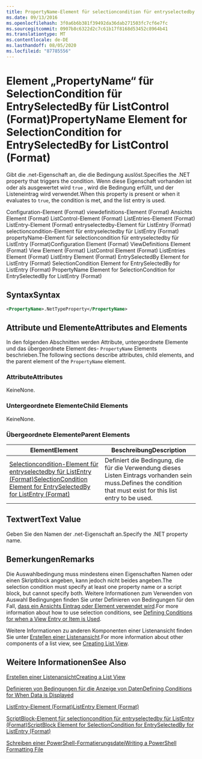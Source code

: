 ```yaml
---
title: PropertyName-Element für selectioncondition für entryselectedby für ListControl (Format) | Microsoft-Dokumentation
ms.date: 09/13/2016
ms.openlocfilehash: 3f0a6b6b381f39492da36dab271503fc7cf6e7fc
ms.sourcegitcommit: 0907b8c6322d2c7c61b17f8168d53452c8964b41
ms.translationtype: MT
ms.contentlocale: de-DE
ms.lasthandoff: 08/05/2020
ms.locfileid: "87785556"
---
```

# <a name="propertyname-element-for-selectioncondition-for-entryselectedby-for-listcontrol-format"></a><span data-ttu-id="52d05-102">Element „PropertyName“ für SelectionCondition für EntrySelectedBy für ListControl (Format)</span><span class="sxs-lookup"><span data-stu-id="52d05-102">PropertyName Element for SelectionCondition for EntrySelectedBy for ListControl (Format)</span></span>

<span data-ttu-id="52d05-103">Gibt die .net-Eigenschaft an, die die Bedingung auslöst.</span><span class="sxs-lookup"><span data-stu-id="52d05-103">Specifies the .NET property that triggers the condition.</span></span> <span data-ttu-id="52d05-104">Wenn diese Eigenschaft vorhanden ist oder als ausgewertet wird `true` , wird die Bedingung erfüllt, und der Listeneintrag wird verwendet.</span><span class="sxs-lookup"><span data-stu-id="52d05-104">When this property is present or when it evaluates to `true`, the condition is met, and the list entry is used.</span></span>

<span data-ttu-id="52d05-105">Configuration-Element (Format) viewdefinitions-Element (Format) Ansichts Element (Format) ListControl-Element (Format) ListEntries-Element (Format) ListEntry-Element (Format) entryselectedby-Element für ListEntry (Format) selectioncondition-Element für entryselectedby für ListEntry (Format) propertyName-Element für selectioncondition für entryselectedby für ListEntry (Format)</span><span class="sxs-lookup"><span data-stu-id="52d05-105">Configuration Element (Format) ViewDefinitions Element (Format) View Element (Format) ListControl Element (Format) ListEntries Element (Format) ListEntry Element (Format) EntrySelectedBy Element for ListEntry (Format) SelectionCondition Element for EntrySelectedBy for ListEntry (Format) PropertyName Element for SelectionCondition for EntrySelectedBy for ListEntry (Format)</span></span>

## <a name="syntax"></a><span data-ttu-id="52d05-106">Syntax</span><span class="sxs-lookup"><span data-stu-id="52d05-106">Syntax</span></span>

```xml
<PropertyName>.NetTypeProperty</PropertyName>
```

## <a name="attributes-and-elements"></a><span data-ttu-id="52d05-107">Attribute und Elemente</span><span class="sxs-lookup"><span data-stu-id="52d05-107">Attributes and Elements</span></span>

<span data-ttu-id="52d05-108">In den folgenden Abschnitten werden Attribute, untergeordnete Elemente und das übergeordnete Element des- `PropertyName` Elements beschrieben.</span><span class="sxs-lookup"><span data-stu-id="52d05-108">The following sections describe attributes, child elements, and the parent element of the `PropertyName` element.</span></span>

### <a name="attributes"></a><span data-ttu-id="52d05-109">Attribute</span><span class="sxs-lookup"><span data-stu-id="52d05-109">Attributes</span></span>

<span data-ttu-id="52d05-110">Keine</span><span class="sxs-lookup"><span data-stu-id="52d05-110">None.</span></span>

### <a name="child-elements"></a><span data-ttu-id="52d05-111">Untergeordnete Elemente</span><span class="sxs-lookup"><span data-stu-id="52d05-111">Child Elements</span></span>

<span data-ttu-id="52d05-112">Keine</span><span class="sxs-lookup"><span data-stu-id="52d05-112">None.</span></span>

### <a name="parent-elements"></a><span data-ttu-id="52d05-113">Übergeordnete Elemente</span><span class="sxs-lookup"><span data-stu-id="52d05-113">Parent Elements</span></span>

|<span data-ttu-id="52d05-114">Element</span><span class="sxs-lookup"><span data-stu-id="52d05-114">Element</span></span>|<span data-ttu-id="52d05-115">Beschreibung</span><span class="sxs-lookup"><span data-stu-id="52d05-115">Description</span></span>|
|-------------|-----------------|
|[<span data-ttu-id="52d05-116">Selectioncondition-Element für entryselectedby für ListEntry (Format)</span><span class="sxs-lookup"><span data-stu-id="52d05-116">SelectionCondition Element for EntrySelectedBy for ListEntry (Format)</span></span>](./selectioncondition-element-for-entryselectedby-for-listcontrol-format.md)|<span data-ttu-id="52d05-117">Definiert die Bedingung, die für die Verwendung dieses Listen Eintrags vorhanden sein muss.</span><span class="sxs-lookup"><span data-stu-id="52d05-117">Defines the condition that must exist for this list entry to be used.</span></span>|

## <a name="text-value"></a><span data-ttu-id="52d05-118">Textwert</span><span class="sxs-lookup"><span data-stu-id="52d05-118">Text Value</span></span>

<span data-ttu-id="52d05-119">Geben Sie den Namen der .net-Eigenschaft an.</span><span class="sxs-lookup"><span data-stu-id="52d05-119">Specify the .NET property name.</span></span>

## <a name="remarks"></a><span data-ttu-id="52d05-120">Bemerkungen</span><span class="sxs-lookup"><span data-stu-id="52d05-120">Remarks</span></span>

<span data-ttu-id="52d05-121">Die Auswahlbedingung muss mindestens einen Eigenschaften Namen oder einen Skriptblock angeben, kann jedoch nicht beides angeben.</span><span class="sxs-lookup"><span data-stu-id="52d05-121">The selection condition must specify at least one property name or a script block, but cannot specify both.</span></span> <span data-ttu-id="52d05-122">Weitere Informationen zum Verwenden von Auswahl Bedingungen finden Sie unter Definieren von Bedingungen für den Fall, [dass ein Ansichts Eintrag oder Element verwendet wird](./defining-conditions-for-displaying-data.md).</span><span class="sxs-lookup"><span data-stu-id="52d05-122">For more information about how to use selection conditions, see [Defining Conditions for when a View Entry or Item is Used](./defining-conditions-for-displaying-data.md).</span></span>

<span data-ttu-id="52d05-123">Weitere Informationen zu anderen Komponenten einer Listenansicht finden Sie unter [Erstellen einer Listenansicht](./creating-a-list-view.md).</span><span class="sxs-lookup"><span data-stu-id="52d05-123">For more information about other components of a list view, see [Creating List View](./creating-a-list-view.md).</span></span>

## <a name="see-also"></a><span data-ttu-id="52d05-124">Weitere Informationen</span><span class="sxs-lookup"><span data-stu-id="52d05-124">See Also</span></span>

[<span data-ttu-id="52d05-125">Erstellen einer Listenansicht</span><span class="sxs-lookup"><span data-stu-id="52d05-125">Creating a List View</span></span>](./creating-a-list-view.md)

[<span data-ttu-id="52d05-126">Definieren von Bedingungen für die Anzeige von Daten</span><span class="sxs-lookup"><span data-stu-id="52d05-126">Defining Conditions for When Data is Displayed</span></span>](./defining-conditions-for-displaying-data.md)

[<span data-ttu-id="52d05-127">ListEntry-Element (Format)</span><span class="sxs-lookup"><span data-stu-id="52d05-127">ListEntry Element (Format)</span></span>](./listentry-element-for-listcontrol-format.md)

[<span data-ttu-id="52d05-128">ScriptBlock-Element für selectioncondition für entryselectedby für ListEntry (Format)</span><span class="sxs-lookup"><span data-stu-id="52d05-128">ScriptBlock Element for SelectionCondition for EntrySelectedBy for ListEntry (Format)</span></span>](./scriptblock-element-for-selectioncondition-for-entryselectedby-for-listcontrol-format.md)

[<span data-ttu-id="52d05-129">Schreiben einer PowerShell-Formatierungsdatei</span><span class="sxs-lookup"><span data-stu-id="52d05-129">Writing a PowerShell Formatting File</span></span>](./writing-a-powershell-formatting-file.md)
